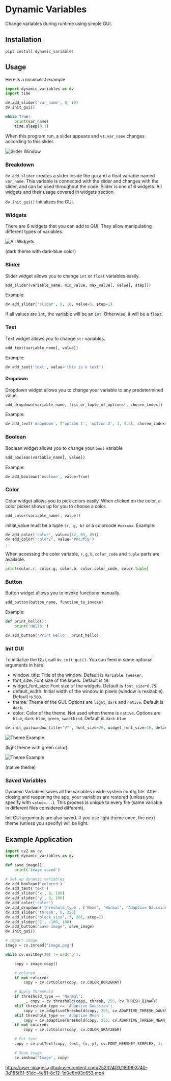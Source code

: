 # Dynamic Variables
Change variables during runtime using simple GUI.
## Installation
```
pip3 install dynamic_variables
```
## Usage
Here is a minimalist example

```python
import dynamic_variables as dv
import time

dv.add_slider('var_name', 0, 10)
dv.init_gui()

while True:
    print(var_name)
    time.sleep(0.1)
```

When this program run, a slider appears and `vt.var_name` changes according to this slider.

![Slider Window](https://github.com/cahidenes/visuals/blob/main/dynamic_variables2.0_1.png?raw=true)

### Breakdown
`dv.add_slider` creates a slider inside the gui and a float variable named `var_name`.
This variable is connected with the slider and changes with the slider, and can be used throughout the code.
Slider is one of 6 widgets. All widgets and their usage covered in widgets section.

`dv.init_gui()` Initializes the GUI.

### Widgets

There are 6 widgets that you can add to GUI. They allow manipulating different types of variables.

![All Widgets]( https://github.com/cahidenes/visuals/blob/main/dynamic_variables2.0_2.png?raw=true )

(dark theme with dark-blue color)

### Slider
Slider widget allows you to change `int` or `float` variables easily.

```python
add_slider(variable_name, min_value, max_value[, value[, step]])
```
Example:

```python
dv.add_slider('slider', 0, 10, value=5, step=1)
```

If all values are `int`, the variable will be an `int`. Otherwise, it will be a `float`.

### Text
Text widget allows you to change `str` variables.
```python
add_text(variable_name[, value])
```
Example:
```python
dv.add_text('text', value='this is a text')
```
#### Dropdown
Dropdown widget allows you to change your variable to any predetermined value.
```python
add_dropdown(variable_name, list_or_tuple_of_options[, chosen_index])
```
Example:
```python
dv.add_text('dropdown', ['option 1', 'option 2', 3, 4.5], chosen_index=0)
```   
### Boolean
Boolean widget allows you to change your `bool` variable
```python
add_boolean(variable_name[, value])
```
Example:
```python
dv.add_boolean('boolean', value=True)
```
### Color
Color widget allows you to pick colors easily. When clicked on the color, a color picker
shows up for you to choose a color.
```python
add_color(variable_name[, value])
```
initial_value must be a tuple `(r, g, b)` or a colorcode `#xxxxxx`. Example:
```python
dv.add_color('color', value=(12, 63, 85))
dv.add_color('color2', value='#0c3f55')
...
```
When accessing the color variable, `r`, `g`, `b`, `color_code` and `tuple` parts are available.
```python
print(color.r, color.g, color.b, color.color_code, color.tuple)
```

### Button
Button widget allows you to invoke functions manually.

```python
add_button(button_name, function_to_invoke)
```

Example:
```python
def print_hello():
    print('Hello!')

dv.add_button('Print Hello', print_hello)
```

### Init GUI
To initialize the GUI, call `dv.init_gui()`. You can feed in some optional arguments in here:
- window_title: Title of the window. Default is `Variable Tweaker`.
- font_size: Font size of the labels. Default is `16`.
- widget_font_size: Font size of the widgets. Default is `font_size*0.75`.
- default_width: Initial width of the window in pixels (window is resizable). Default is `500`.
- theme: Theme of the GUI. Options are `light`, `dark` and `native`. Default is `dark`.
- color: Color of the theme. Not used when theme is `native`. Options are `blue`, `dark-blue`, `green`, `sweetkind`.
Default is `dark-blue`

```python
dv.init_gui(window_title='VT', font_size=20, widget_font_size=16, default_width=1000, theme='dark', color='sweetkind')
```

![Theme Example]( https://github.com/cahidenes/visuals/blob/main/dynamic_variables2.0_3.png?raw=true )

(light theme with green color)


![Theme Example]( https://github.com/cahidenes/visuals/blob/main/dynamic_variables2.0_4.png?raw=true )

(native theme)

### Saved Variables
Dynamic Variables saves all the variables inside system config file. After closing and reopening the app,
your variables are restored (unless you specify with `value=...`). This process is unique to every file
(same variable in different files considered different).

Init GUI arguments are also saved. If you use light theme once, the next theme (unless you specify) will be light.

## Example Application
```python
import cv2 as cv
import dynamic_variables as dv

def save_image():
    print('image saved')

# Set up dynamic variables
dv.add_boolean('colored')
dv.add_text('text')
dv.add_slider('x', 0, 100)
dv.add_slider('y', 0, 100)
dv.add_color('color')
dv.add_dropdown('threshold_type', ['None', 'Normal', 'Adaptive Gaussian', 'Adaptive Mean'])
dv.add_slider('thresh', 0, 255)
dv.add_slider('block_size', 3, 201, step=2)
dv.add_slider('C', -100, 100)
dv.add_button('Save Image', save_image)
dv.init_gui()

# import image
image = cv.imread('image.png')

while cv.waitKey(20) != ord('q'):

    copy = image.copy()

    # colored
    if not colored:
        copy = cv.cvtColor(copy, cv.COLOR_BGR2GRAY)

    # Apply Threshold
    if threshold_type == 'Normal':
        _, copy = cv.threshold(copy, thresh, 255, cv.THRESH_BINARY)
    elif threshold_type == 'Adaptive Gaussian':
        copy = cv.adaptiveThreshold(copy, 255, cv.ADAPTIVE_THRESH_GAUSSIAN_C, cv.THRESH_BINARY, block_size, C)
    elif threshold_type == 'Adaptive Mean':
        copy = cv.adaptiveThreshold(copy, 255, cv.ADAPTIVE_THRESH_MEAN_C, cv.THRESH_BINARY, block_size, C)
    if not colored:
        copy = cv.cvtColor(copy, cv.COLOR_GRAY2BGR)

    # Put text
    copy = cv.putText(copy, text, (x, y), cv.FONT_HERSHEY_SIMPLEX, 3, (color.b, color.g, color.r), 3)

    # Show image
    cv.imshow('Image', copy)
```

https://user-images.githubusercontent.com/25232403/183993740-3d185f61-51dc-4e81-8c12-1d0e8b93c653.mp4
